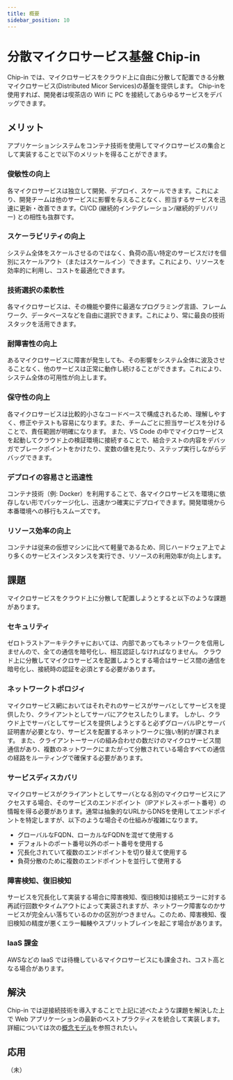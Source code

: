 ```yaml
---
title: 概要
sidebar_position: 10
---
```


# 分散マイクロサービス基盤 Chip-in

Chip-in では、マイクロサービスをクラウド上に自由に分散して配置できる分散マイクロサービス(Distributed Micor Services)の基盤を提供します。
Chip-inを使用すれば、開発者は喫茶店の Wifi に PC を接続してあらゆるサービスをデバッグできます。

## メリット

アプリケーションシステムをコンテナ技術を使用してマイクロサービスの集合として実装することで以下のメリットを得ることができます。

### 俊敏性の向上
各マイクロサービスは独立して開発、デプロイ、スケールできます。これにより、開発チームは他のサービスに影響を与えることなく、担当するサービスを迅速に更新・改善できます。CI/CD (継続的インテグレーション/継続的デリバリー) との相性も抜群です。

### スケーラビリティの向上
システム全体をスケールさせるのではなく、負荷の高い特定のサービスだけを個別にスケールアウト（またはスケールイン）できます。これにより、リソースを効率的に利用し、コストを最適化できます。

### 技術選択の柔軟性
各マイクロサービスは、その機能や要件に最適なプログラミング言語、フレームワーク、データベースなどを自由に選択できます。これにより、常に最良の技術スタックを活用できます。

### 耐障害性の向上
あるマイクロサービスに障害が発生しても、その影響をシステム全体に波及させることなく、他のサービスは正常に動作し続けることができます。これにより、システム全体の可用性が向上します。

### 保守性の向上
各マイクロサービスは比較的小さなコードベースで構成されるため、理解しやすく、修正やテストも容易になります。また、チームごとに担当サービスを分けることで、責任範囲が明確になります。
また、VS Code の中でマイクロサービスを起動してクラウド上の検証環境に接続することで、結合テストの内容をデバッガでブレークポイントをかけたり、変数の値を見たり、ステップ実行しながらデバッグできます。

### デプロイの容易さと迅速性
コンテナ技術（例: Docker）を利用することで、各マイクロサービスを環境に依存しない形でパッケージ化し、迅速かつ確実にデプロイできます。開発環境から本番環境への移行もスムーズです。

### リソース効率の向上
コンテナは従来の仮想マシンに比べて軽量であるため、同じハードウェア上でより多くのサービスインスタンスを実行でき、リソースの利用効率が向上します。

## 課題

マイクロサービスをクラウド上に分散して配置しようとすると以下のような課題があります。

### セキュリティ

ゼロトラストアーキテクチャにおいては、内部であってもネットワークを信用しませんので、全ての通信を暗号化し、相互認証しなければなりません。
クラウド上に分散してマイクロサービスを配置しようとする場合はサービス間の通信を暗号化し、接続時の認証を必須とする必要があります。

### ネットワークトポロジィ

マイクロサービス網においてはそれぞれのサービスがサーバとしてサービスを提供したり、クライアントとしてサーバにアクセスしたりします。
しかし、クラウド上でサーバとしてサービスを提供しようとすると必ずグローバルIPとサーバ証明書が必要となり、サービスを配置するネットワークに強い制約が課されます。
また、クライアントーサーバの組み合わせの数だけのマイクロサービス間通信があり、複数のネットワークにまたがって分散されている場合すべての通信の経路をルーティングで確保する必要があります。

### サービスディスカバリ

マイクロサービスがクライアントとしてサーバとなる別のマイクロサービスにアクセスする場合、そのサービスのエンドポイント（IPアドレス＋ポート番号）の情報を得る必要があります。通常は抽象的なURLからDNSを使用してエンドポイントを特定しますが、以下のような場合その仕組みが複雑になります。
- グローバルなFQDN、ローカルなFQDNを混ぜて使用する
- デフォルトのポート番号以外のポート番号を使用する
- 冗長化されていて複数のエンドポイントを切り替えて使用する
- 負荷分散のために複数のエンドポイントを並行して使用する

### 障害検知、復旧検知

サービスを冗長化して実装する場合に障害検知、復旧検知は接続エラーに対する再試行回数やタイムアウトによって実装されますが、ネットワーク障害なのかサービスが完全んい落ちているのかの区別がつきません。このため、障害検知、復旧検知の精度が悪くエラー輻輳やスプリットブレインを起こす場合があります。

### IaaS 課金

AWSなどの IaaS では待機しているマイクロサービスにも課金され、コスト高となる場合があります。

## 解決

Chip-in では逆接続技術を導入することで上記に述べたような課題を解決した上で Web アプリケーションの最新のベストプラクティスを統合して実装します。詳細については次の[概念モデル](./20_models.md)を参照されたい。

## 応用

（未）